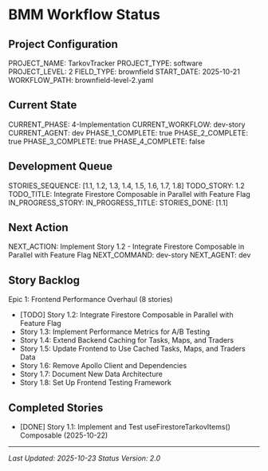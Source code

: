 # BMM Workflow Status

## Project Configuration

PROJECT_NAME: TarkovTracker
PROJECT_TYPE: software
PROJECT_LEVEL: 2
FIELD_TYPE: brownfield
START_DATE: 2025-10-21
WORKFLOW_PATH: brownfield-level-2.yaml

## Current State

CURRENT_PHASE: 4-Implementation
CURRENT_WORKFLOW: dev-story
CURRENT_AGENT: dev
PHASE_1_COMPLETE: true
PHASE_2_COMPLETE: true
PHASE_3_COMPLETE: true
PHASE_4_COMPLETE: false

## Development Queue

STORIES_SEQUENCE: [1.1, 1.2, 1.3, 1.4, 1.5, 1.6, 1.7, 1.8]
TODO_STORY: 1.2
TODO_TITLE: Integrate Firestore Composable in Parallel with Feature Flag
IN_PROGRESS_STORY:
IN_PROGRESS_TITLE:
STORIES_DONE: [1.1]

## Next Action

NEXT_ACTION: Implement Story 1.2 - Integrate Firestore Composable in Parallel with Feature Flag
NEXT_COMMAND: dev-story
NEXT_AGENT: dev

## Story Backlog

Epic 1: Frontend Performance Overhaul (8 stories)

- [TODO] Story 1.2: Integrate Firestore Composable in Parallel with Feature Flag
- Story 1.3: Implement Performance Metrics for A/B Testing
- Story 1.4: Extend Backend Caching for Tasks, Maps, and Traders
- Story 1.5: Update Frontend to Use Cached Tasks, Maps, and Traders Data
- Story 1.6: Remove Apollo Client and Dependencies
- Story 1.7: Document New Data Architecture
- Story 1.8: Set Up Frontend Testing Framework

## Completed Stories

- [DONE] Story 1.1: Implement and Test useFirestoreTarkovItems() Composable (2025-10-22)

---

_Last Updated: 2025-10-23_
_Status Version: 2.0_
